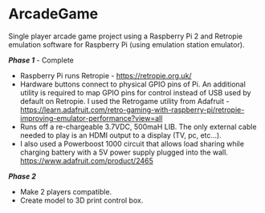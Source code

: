 # ArcadeGame
Single player arcade game project using a Raspberry Pi 2 and Retropie emulation software for Raspberry Pi (using emulation station emulator).

***Phase 1*** - Complete
- Raspberry Pi runs Retropie - https://retropie.org.uk/
- Hardware buttons connect to physical GPIO pins of Pi. An additional utility is required to map GPIO pins for control instead of USB used by default on Retropie. I used the Retrogame utility from Adafruit - https://learn.adafruit.com/retro-gaming-with-raspberry-pi/retropie-improving-emulator-performance?view=all
- Runs off a re-chargeable 3.7VDC, 500maH LIB. The only external cable needed to play is an HDMI output to a display (TV, pc, etc...).
- I also used a Powerboost 1000 circuit that allows load sharing while charging battery with a 5V power supply plugged into the wall. 
https://www.adafruit.com/product/2465

***Phase 2***
- Make 2 players compatible.
- Create model to 3D print control box. 
